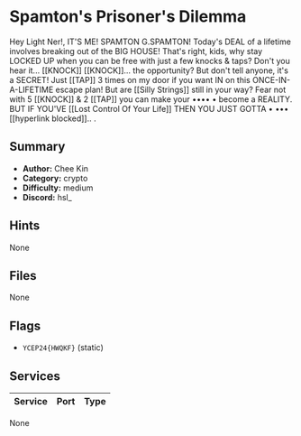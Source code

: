 # Spamton's Prisoner's Dilemma
Hey Light Ner!, IT'S ME! SPAMTON G.SPAMTON! Today's DEAL of a lifetime involves breaking out of the BIG HOUSE! That's right, kids, why stay LOCKED UP when you can be free with just a few knocks & taps? Don't you hear it... [[KNOCK]] [[KNOCK]]... the opportunity? But don't tell anyone, it's a SECRET! Just [[TAP]] 3 times on my door if you want IN on this ONCE-IN-A-LIFETIME escape plan! But are [[Silly Strings]] still in your way? Fear not with 5 [[KNOCK]] & 2 [[TAP]] you can make your •••• • become a REALITY. BUT IF YOU'VE [[Lost Control Of Your Life]] THEN YOU JUST GOTTA • ••• [[hyperlink blocked]].. .

## Summary
- **Author:** Chee Kin
- **Category:** crypto
- **Difficulty:** medium
- **Discord:** hsl_

## Hints
None

## Files
None

## Flags
- `YCEP24{HWQKF}` (static)

## Services
| Service | Port | Type |
| ------- | ---- | ---- |
None
